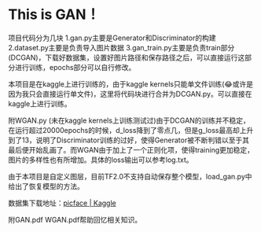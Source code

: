 # This is GAN！
项目代码分为几块
	1.gan.py主要是Generator和Discriminator的构建
	2.dataset.py主要是负责导入图片数据
	3.gan_train.py主要是负责train部分(DCGAN)，下载好数据集，设置好图片路径和保存路径之后，可以直接运行这部分进行训练，epochs部分可以自行修改。

本项目是在kaggle上进行训练的，由于kaggle kernels只能单文件训练(😂或许是因为我只会直接运行单文件)，这里将代码块进行合并为DCGAN.py。可以直接在kaggle上进行训练。

附WGAN.py (未在kaggle kernels上训练测试过)由于DCGAN的训练并不稳定，在运行超过20000epochs的时候，d_loss降到了零点几，但是g_loss最高却上升到了13，说明了Discriminator训练的过好，使得Generator被不断判错以至于其最后便开始乱画了。而WGAN由于加上了一个正则化项，使得training更加稳定，图片的多样性也有所增加。具体的loss输出可以参考log.txt。

由于本项目是自定义图层，目前TF2.0不支持自动保存整个模型，load_gan.py中给出了恢复模型的方法。

数据集下载地址：[picface | Kaggle](https://www.kaggle.com/xuha0212/picface)

附GAN.pdf  WGAN.pdf帮助回忆相关知识。



